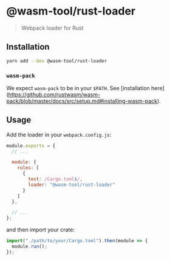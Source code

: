 # @wasm-tool/rust-loader

> Webpack loader for Rust

## Installation

```sh
yarn add --dev @wasm-tool/rust-loader
```

### `wasm-pack`

We expect `wasm-pack` to be in your `$PATH`. See [installation here]
(https://github.com/rustwasm/wasm-pack/blob/master/docs/src/setup.md#installing-wasm-pack).

## Usage

Add the loader in your `webpack.config.js`:

```js
module.exports = {
  // ...

  module: {
    rules: [
      {
        test: /Cargo.toml$/,
        loader: "@wasm-tool/rust-loader"
      }
    ]
  },

  // ...
};
```

and then import your crate:

```js
import("./path/to/your/Cargo.toml").then(module => {
  module.run();
});
```
